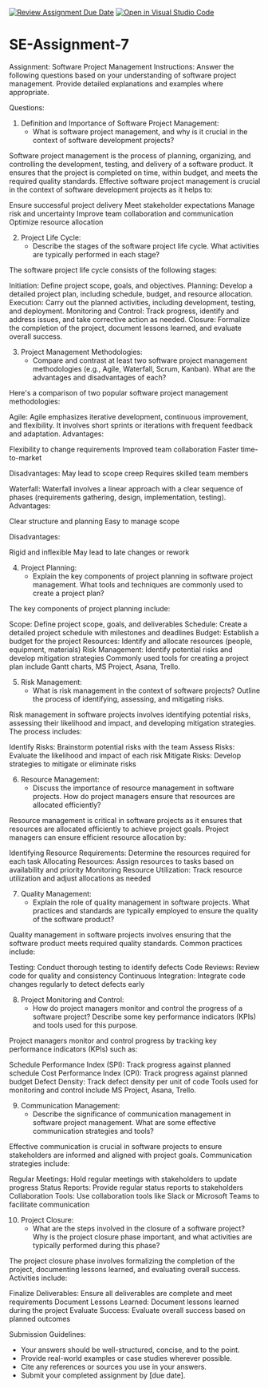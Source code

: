 [![Review Assignment Due Date](https://classroom.github.com/assets/deadline-readme-button-22041afd0340ce965d47ae6ef1cefeee28c7c493a6346c4f15d667ab976d596c.svg)](https://classroom.github.com/a/KfkyH0Wl)
[![Open in Visual Studio Code](https://classroom.github.com/assets/open-in-vscode-2e0aaae1b6195c2367325f4f02e2d04e9abb55f0b24a779b69b11b9e10269abc.svg)](https://classroom.github.com/online_ide?assignment_repo_id=15314769&assignment_repo_type=AssignmentRepo)
# SE-Assignment-7
Assignment: Software Project Management
Instructions:
Answer the following questions based on your understanding of software project management. Provide detailed explanations and examples where appropriate.

 Questions:

1. Definition and Importance of Software Project Management:
   - What is software project management, and why is it crucial in the context of software development projects?

Software project management is the process of planning, organizing, and controlling the development, testing, and delivery of a software product. It ensures that the project is completed on time, within budget, and meets the required quality standards. Effective software project management is crucial in the context of software development projects as it helps to:

Ensure successful project delivery
Meet stakeholder expectations
Manage risk and uncertainty
Improve team collaboration and communication
Optimize resource allocation

2. Project Life Cycle:
   - Describe the stages of the software project life cycle. What activities are typically performed in each stage?

The software project life cycle consists of the following stages:

Initiation: Define project scope, goals, and objectives.
Planning: Develop a detailed project plan, including schedule, budget, and resource allocation.
Execution: Carry out the planned activities, including development, testing, and deployment.
Monitoring and Control: Track progress, identify and address issues, and take corrective action as needed.
Closure: Formalize the completion of the project, document lessons learned, and evaluate overall success.

3. Project Management Methodologies:
   - Compare and contrast at least two software project management methodologies (e.g., Agile, Waterfall, Scrum, Kanban). What are the advantages and disadvantages of each?

Here's a comparison of two popular software project management methodologies:

Agile: Agile emphasizes iterative development, continuous improvement, and flexibility. It involves short sprints or iterations with frequent feedback and adaptation. Advantages:

Flexibility to change requirements
Improved team collaboration
Faster time-to-market

Disadvantages:
May lead to scope creep
Requires skilled team members

Waterfall: Waterfall involves a linear approach with a clear sequence of phases (requirements gathering, design, implementation, testing). Advantages:

Clear structure and planning
Easy to manage scope

Disadvantages:

Rigid and inflexible
May lead to late changes or rework


4. Project Planning:
   - Explain the key components of project planning in software project management. What tools and techniques are commonly used to create a project plan?

The key components of project planning include:

Scope: Define project scope, goals, and deliverables
Schedule: Create a detailed project schedule with milestones and deadlines
Budget: Establish a budget for the project
Resources: Identify and allocate resources (people, equipment, materials)
Risk Management: Identify potential risks and develop mitigation strategies
Commonly used tools for creating a project plan include Gantt charts, MS Project, Asana, Trello.   

5. Risk Management:
   - What is risk management in the context of software projects? Outline the process of identifying, assessing, and mitigating risks.

Risk management in software projects involves identifying potential risks, assessing their likelihood and impact, and developing mitigation strategies. The process includes:

Identify Risks: Brainstorm potential risks with the team
Assess Risks: Evaluate the likelihood and impact of each risk
Mitigate Risks: Develop strategies to mitigate or eliminate risks

6. Resource Management:
   - Discuss the importance of resource management in software projects. How do project managers ensure that resources are allocated efficiently?

Resource management is critical in software projects as it ensures that resources are allocated efficiently to achieve project goals. Project managers can ensure efficient resource allocation by:

Identifying Resource Requirements: Determine the resources required for each task
Allocating Resources: Assign resources to tasks based on availability and priority
Monitoring Resource Utilization: Track resource utilization and adjust allocations as needed   

7. Quality Management:
   - Explain the role of quality management in software projects. What practices and standards are typically employed to ensure the quality of the software product?

 Quality management in software projects involves ensuring that the software product meets required quality standards. Common practices include:

Testing: Conduct thorough testing to identify defects
Code Reviews: Review code for quality and consistency
Continuous Integration: Integrate code changes regularly to detect defects early  

8. Project Monitoring and Control:
   - How do project managers monitor and control the progress of a software project? Describe some key performance indicators (KPIs) and tools used for this purpose.

Project managers monitor and control progress by tracking key performance indicators (KPIs) such as:

Schedule Performance Index (SPI): Track progress against planned schedule
Cost Performance Index (CPI): Track progress against planned budget
Defect Density: Track defect density per unit of code
Tools used for monitoring and control include MS Project, Asana, Trello.   

9. Communication Management:
   - Describe the significance of communication management in software project management. What are some effective communication strategies and tools?

 Effective communication is crucial in software projects to ensure stakeholders are informed and aligned with project goals. Communication strategies include:

Regular Meetings: Hold regular meetings with stakeholders to update progress
Status Reports: Provide regular status reports to stakeholders
Collaboration Tools: Use collaboration tools like Slack or Microsoft Teams to facilitate communication  

10. Project Closure:
    - What are the steps involved in the closure of a software project? Why is the project closure phase important, and what activities are typically performed during this phase?

 The project closure phase involves formalizing the completion of the project, documenting lessons learned, and evaluating overall success. Activities include:

Finalize Deliverables: Ensure all deliverables are complete and meet requirements
Document Lessons Learned: Document lessons learned during the project
Evaluate Success: Evaluate overall success based on planned outcomes   

Submission Guidelines:
- Your answers should be well-structured, concise, and to the point.
- Provide real-world examples or case studies wherever possible.
- Cite any references or sources you use in your answers.
- Submit your completed assignment by [due date].

